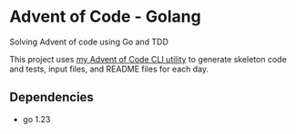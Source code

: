 # Advent of Code - Golang

Solving Advent of code using Go and TDD

This project uses [my Advent of Code CLI utility](https://github.com/AJ8GH/aoc-cli-2.0)
to generate skeleton code and tests, input files, and README files for each day.

## Dependencies

* go 1.23
